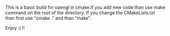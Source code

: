 This is a basic build for opengl in cmake.if you add new code than use make command  on the root of the directory.
If you change the CMakeLists.txt than first use "cmake ." and than "make".

Enjoy :) !!

